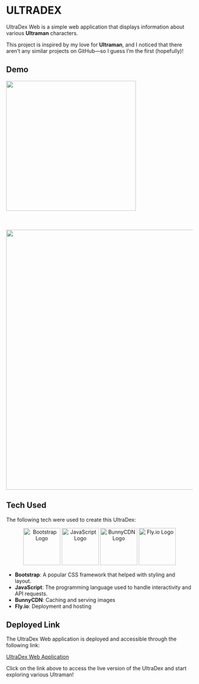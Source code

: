 # ULTRADEX

UltraDex Web is a simple web application that displays information about various **Ultraman** characters.  

This project is inspired by my love for **Ultraman**, and I noticed that there aren’t any similar projects on GitHub—so I guess I’m the first (hopefully)!  

## Demo
<div style="display: flex; flex-direction: row;" align="center">
  <img src="web/assets/demo/ultradex-mobile.gif" width="350" />
</div>
<br><br><br>
<div style="display: flex; flex-direction: row;" align="center">
  <img src="web/assets/demo/ultradex-tablet.gif" width="700" />
</div>

## Tech Used

The following tech were used to create this UltraDex:

<div align="center">
  <img src="https://getbootstrap.com/docs/5.3/assets/brand/bootstrap-logo-shadow.png" alt="Bootstrap Logo" height="100">
  <img src="https://www.freepnglogos.com/uploads/javascript-png/png-javascript-badge-picture-8.png" alt="JavaScript Logo" height="100">
  <img src="https://pipedream.com/s.v0/app_168hgq/logo/orig" alt="BunnyCDN Logo" height="100">
  <img src="https://github.com/user-attachments/assets/5ec37b37-f730-4c63-b748-7aa9a44040bc" alt="Fly.io Logo" height="100">
</div>

- **Bootstrap**: A popular CSS framework that helped with styling and layout.
- **JavaScript**: The programming language used to handle interactivity and API requests.
- **BunnyCDN**: Caching and serving images 
- **Fly.io**: Deployment and hosting

## Deployed Link

The UltraDex Web application is deployed and accessible through the following link:

[UltraDex Web Application](https://ultradex-web.fly.dev/ultraman)

Click on the link above to access the live version of the UltraDex and start exploring various Ultraman!
